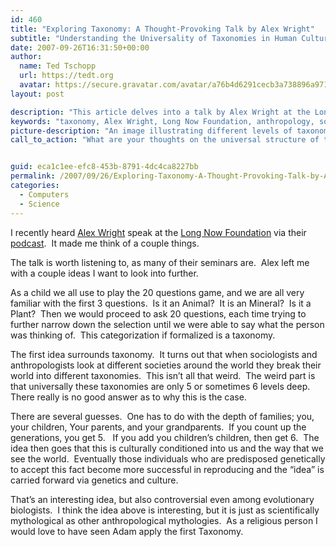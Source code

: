 ```yaml
---
id: 460
title: "Exploring Taxonomy: A Thought-Provoking Talk by Alex Wright"
subtitle: "Understanding the Universality of Taxonomies in Human Cultures"
date: 2007-09-26T16:31:50+00:00
author:
  name: Ted Tschopp
  url: https://tedt.org
  avatar: https://secure.gravatar.com/avatar/a76b4d6291cecb3a738896a971bfb903?s=512&d=mp&r=g
layout: post

description: "This article delves into a talk by Alex Wright at the Long Now Foundation, exploring the fascinating concept of taxonomy across different societies. It questions why taxonomies are universally 5 or 6 levels deep and examines theories, including connections to family structure and genetics."
keywords: "taxonomy, Alex Wright, Long Now Foundation, anthropology, sociology, human cultures, family structure, genetics, categorization"
picture-description: "An image illustrating different levels of taxonomy, possibly showing a tree-like diagram that categorizes elements into 5 or 6 levels, representing the universal depth of taxonomies mentioned in the talk."
call_to_action: "What are your thoughts on the universal structure of taxonomies? Have you ever considered how categorization plays a role in our understanding of the world? Share your thoughts and insights in the comments below. Let's engage in a thought-provoking discussion!"


guid: eca1c1ee-efc8-453b-8791-4dc4ca8227bb
permalink: /2007/09/26/Exploring-Taxonomy-A-Thought-Provoking-Talk-by-Alex-Wright/
categories:
  - Computers
  - Science
---
```

I recently heard [Alex Wright](http://www.alexwright.org/) speak at the [Long Now Foundation](http://www.longnow.org/)&#160;via their [podcast](http://www.longnow.org/projects/seminars/SALT.xml).&#160; It made me think of a couple things.

The talk is worth listening to, as many of their seminars are.&#160; Alex left me with a couple ideas I want to look into further.

As a child we all use to play the 20 questions game, and we are all very familiar with the first 3 questions.&#160; Is it an Animal?&#160; It is an Mineral?&#160; Is it a Plant?&#160; Then we would proceed to ask 20 questions, each time trying to further narrow down the selection until we were able to say what the person was thinking of.&#160; This categorization if formalized is a taxonomy.&#160; 

The first idea surrounds taxonomy.&#160; It turns out that when sociologists and anthropologists look at different societies around the world they break their world into different taxonomies.&#160; This isn’t all that weird.&#160; The weird part is that universally these taxonomies are only 5 or sometimes 6 levels deep.&#160; There really is no good answer as to why this is the case.&#160; 

There are several guesses.&#160; One has to do with the depth of families; you, your children, Your parents, and your grandparents.&#160; If you count up the generations, you get 5.&#160;&#160; If you add you children’s children, then get 6.&#160; The idea then goes that this is culturally conditioned into us and the way that we see the world.&#160; Eventually those individuals who are predisposed genetically to accept this fact become more successful in reproducing and the “idea” is carried forward via genetics and culture.

That’s an interesting idea, but also controversial even among evolutionary biologists.&#160; I think the idea above is interesting, but it is just as scientifically mythological as other anthropological mythologies.&#160; As a religious person I would love to have seen Adam apply the first Taxonomy.&#160; 

